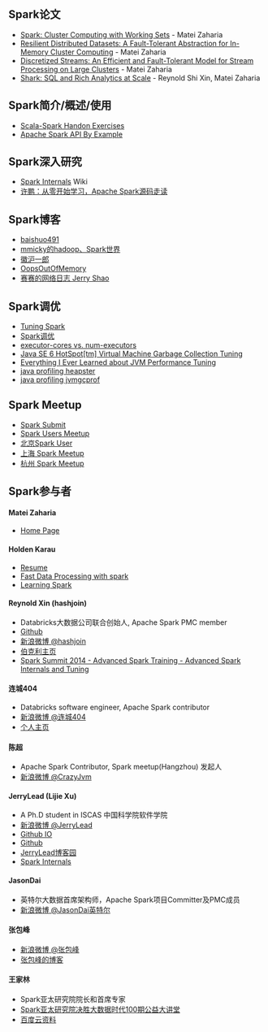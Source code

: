 ## Spark论文
- [Spark: Cluster Computing with Working Sets](http://people.csail.mit.edu/matei/papers/2010/hotcloud_spark.pdf) - Matei Zaharia
- [Resilient Distributed Datasets: A Fault-Tolerant Abstraction for In-Memory Cluster Computing](http://www.cs.berkeley.edu/~matei/papers/2012/nsdi_spark.pdf) - Matei Zaharia
- [Discretized Streams: An Efficient and Fault-Tolerant Model for Stream Processing on Large Clusters](http://www.cs.berkeley.edu/~matei/papers/2012/hotcloud_spark_streaming.pdf) - Matei Zaharia
- [Shark: SQL and Rich Analytics at Scale](http://www.eecs.berkeley.edu/Pubs/TechRpts/2012/EECS-2012-214.pdf) - Reynold Shi Xin, Matei Zaharia

## Spark简介/概述/使用
- [Scala-Spark Handon Exercises](http://ampcamp.berkeley.edu/big-data-mini-course/index.html)
- [Apache Spark API By Example](http://homepage.cs.latrobe.edu.au/zhe/files/SparkAPIMaster.pdf)

## Spark深入研究
- [Spark Internals](https://cwiki.apache.org/confluence/display/SPARK/Spark+Internals) Wiki
- [许鹏：从零开始学习，Apache Spark源码走读](http://www.csdn.net/article/2014-05-29/2820013)

## Spark博客
- [baishuo491](http://baishuo491.iteye.com/blog)
- [mmicky的hadoop、Spark世界](http://blog.csdn.net/book_mmicky)
- [徽沪一郎](http://www.cnblogs.com/hseagle/)
- [OopsOutOfMemory](http://blog.csdn.net/oopsoom)
- [赛赛的网络日志 Jerry Shao](http://jerryshao.me/)

## Spark调优 ##
- [Tuning Spark](http://spark.apache.org/docs/latest/tuning.html)
- [Spark调优](http://www.oschina.net/translate/spark-tuning?lang=eng)
- [executor-cores vs. num-executors](http://apache-spark-user-list.1001560.n3.nabble.com/executor-cores-vs-num-executors-td9878.html)
- [Java SE 6 HotSpot[tm] Virtual Machine Garbage Collection Tuning](http://www.oracle.com/technetwork/java/javase/gc-tuning-6-140523.html)
- [Everything I Ever Learned about JVM Performance Tuning](http://www.infoq.com/presentations/JVM-Performance-Tuning-twitter)
- [java profiling heapster](https://github.com/mariusae/heapster)
- [java profiling jvmgcprof](https://github.com/twitter/jvmgcprof)

## Spark Meetup
- [Spark Submit](http://spark-summit.org/)
- [Spark Users Meetup](http://www.meetup.com/spark-users/)
- [北京Spark User](http://www.meetup.com/spark-user-beijing-Meetup/)
- [上海 Spark Meetup](http://www.meetup.com/Shanghai-Apache-Spark-Meetup/)
- [杭州 Spark Meetup](http://www.meetup.com/Hangzhou-Apache-Spark-Meetup/)

## Spark参与者

#### Matei Zaharia
- [Home Page](http://people.csail.mit.edu/matei/)

#### Holden Karau
- [Resume](http://www.holdenkarau.com/resume.pdf?q=github)
- [Fast Data Processing with spark](http://it-ebooks.info/book/3185/)
- [Learning Spark](http://shop.oreilly.com/product/0636920028512.do)

#### Reynold Xin (hashjoin)
- Databricks大数据公司联合创始人, Apache Spark PMC member
- [Github](https://github.com/rxin)
- [新浪微博 @hashjoin](http://www.weibo.com/hashjoin)
- [伯克利主页](http://www.cs.berkeley.edu/~rxin/)
- [Spark Summit 2014 - Advanced Spark Training - Advanced Spark Internals and Tuning](https://www.youtube.com/watch?v=HG2Yd-3r4-M)

#### 连城404
- Databricks software engineer, Apache Spark contributor
- [新浪微博 @连城404](http://www.weibo.com/lianchengzju)
- [个人主页](http://blog.liancheng.info/)

#### 陈超
- Apache Spark Contributor, Spark meetup(Hangzhou) 发起人
- [新浪微博 @CrazyJvm](http://www.weibo.com/476691290)

#### JerryLead (Lijie Xu)
- A Ph.D student in ISCAS 中国科学院软件学院
- [新浪微博 @JerryLead](http://www.weibo.com/jerrylead)
- [Github IO](http://jerrylead.github.io/)
- [Github](https://github.com/JerryLead)
- [JerryLead博客园](http://www.cnblogs.com/jerrylead/default.html?page=1)
- [Spark Internals](https://github.com/JerryLead/SparkInternals/blob/master/markdown/0-Introduction.md)

#### JasonDai
- 英特尔大数据首席架构师，Apache Spark项目Committer及PMC成员
- [新浪微博 @JasonDai英特尔](http://www.weibo.com/u/3816918426)

#### 张包峰
- [新浪微博 @张包峰](http://www.weibo.com/pelickzhang)
- [张包峰的博客](http://blog.csdn.net/pelick)

#### 王家林
- Spark亚太研究院院长和首席专家
- [Spark亚太研究院决胜大数据时代100期公益大讲堂](http://edu.51cto.com/course/course_id-1659.html)
- [百度云资料](http://pan.baidu.com/share/home?uk=4013289088#category/type=0)

